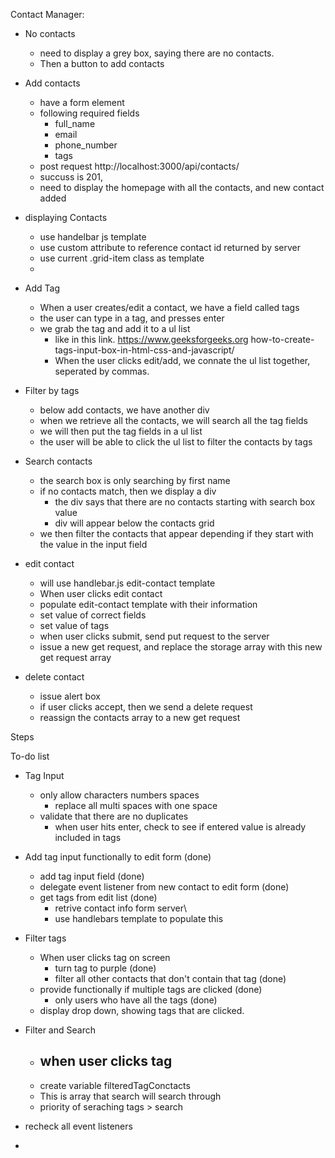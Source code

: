 Contact Manager:

- No contacts
  - need to display a grey box, saying there are no contacts.
  - Then a button to add contacts
- Add contacts
  - have a form element
  - following required fields
    - full_name
    - email
    - phone_number
    - tags
  - post request http://localhost:3000/api/contacts/
  - succuss is 201,
  - need to display the homepage with all the contacts, and new contact added
- displaying Contacts

  - use handelbar js template
  - use custom attribute to reference contact id returned by server
  - use current .grid-item class as template
  -

- Add Tag
  - When a user creates/edit a contact, we have a field called tags
  - the user can type in a tag, and presses enter
  - we grab the tag and add it to a ul list
    - like in this link. https://www.geeksforgeeks.org how-to-create-tags-input-box-in-html-css-and-javascript/
    - When the user clicks edit/add, we connate the ul list together, seperated by commas.
- Filter by tags

  - below add contacts, we have another div
  - when we retrieve all the contacts, we will search all the tag fields
  - we will then put the tag fields in a ul list
  - the user will be able to click the ul list to filter the contacts by tags

- Search contacts

  - the search box is only searching by first name
  - if no contacts match, then we display a div
    - the div says that there are no contacts starting with search box value
    - div will appear below the contacts grid
  - we then filter the contacts that appear depending if they start with the value in the input field

- edit contact

  - will use handlebar.js edit-contact template
  - When user clicks edit contact
  - populate edit-contact template with their information
  - set value of correct fields
  - set value of tags
  - when user clicks submit, send put request to the server
  - issue a new get request, and replace the storage array with this new get request array

- delete contact
  - issue alert box
  - if user clicks accept, then we send a delete request
  - reassign the contacts array to a new get request

Steps

To-do list

- Tag Input
  - only allow characters numbers spaces
    - replace all multi spaces with one space
  - validate that there are no duplicates
    - when user hits enter, check to see if entered value is already included in tags
- Add tag input functionally to edit form (done)
  - add tag input field (done)
  - delegate event listener from new contact to edit form (done)
  - get tags from edit list (done)
    - retrive contact info form server\
    - use handlebars template to populate this
- Filter tags
  - When user clicks tag on screen
    - turn tag to purple (done)
    - filter all other contacts that don't contain that tag (done)
  - provide functionally if multiple tags are clicked (done)
    - only users who have all the tags                (done)
  - display drop down, showing tags that are clicked. 
- Filter and Search
  - when user clicks tag
    - 
  - create variable filteredTagConctacts
  - This is array that search will search through
  - priority of seraching tags > search

- recheck all event listeners
-
